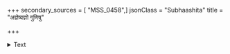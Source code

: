 +++
secondary_sources = [ "MSS_0458",]
jsonClass = "Subhaashita"
title = "अज्ञेष्वज्ञो गुणिषु"

+++

<details><summary>Text</summary>

अज्ञेष्वज्ञो गुणिषु गुणवान् पण्डिते पण्डितोऽसौ दीने दीनः सुखिनि सुखवान् भोगिनो भोगिभावः।  
ज्ञाता ज्ञातुर्युवतिषु युवा वाग्मिनां तत्त्ववेत्ता धन्यः सोऽयं भवति भुवन योऽवधूतेऽवधूतः॥
</details>
